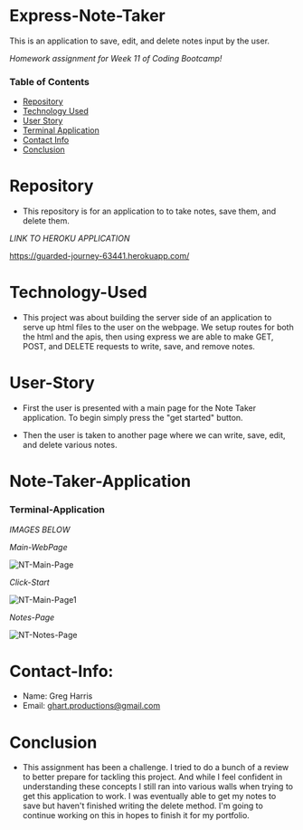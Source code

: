 # Express-Note-Taker
This is an application to save, edit, and delete notes input by the user.

*Homework assignment for Week 11 of Coding Bootcamp!*

### Table of Contents 

* [Repository](#Repository) 
* [Technology Used](#Technology-Used) 
* [User Story](#User-Story)
* [Terminal Application](#Terminal-Application)
* [Contact Info](#Contact-Info)
* [Conclusion](#Conclusion)

# Repository

- This repository is for an application to to take notes, save them, and delete them. 

*LINK TO HEROKU APPLICATION*

https://guarded-journey-63441.herokuapp.com/

# Technology-Used

- This project was about building the server side of an application to serve up html files to the user on the webpage. We setup routes for both the html and the apis, then using express we are able to make GET, POST, and DELETE requests to write, save, and remove notes. 

# User-Story

- First the user is presented with a main page for the Note Taker application. To begin simply press the "get started" button.

- Then the user is taken to another page where we can write, save, edit, and delete various notes.


# Note-Taker-Application

### Terminal-Application

*IMAGES BELOW*

*Main-WebPage*

![NT-Main-Page](https://user-images.githubusercontent.com/73864182/110914440-3a1ec880-82cb-11eb-8165-3c8a2458bf23.png)

*Click-Start*

![NT-Main-Page1](https://user-images.githubusercontent.com/73864182/110914763-a699c780-82cb-11eb-8d4c-13bdceab9907.png)

*Notes-Page*

![NT-Notes-Page](https://user-images.githubusercontent.com/73864182/110914925-e19bfb00-82cb-11eb-8a92-b85906724894.png)


# Contact-Info:

- Name: Greg Harris
- Email: ghart.productions@gmail.com

# Conclusion

- This assignment has been a challenge. I tried to do a bunch of a review to better prepare for tackling this project. And while I feel confident in understanding these concepts I still ran into various walls when trying to get this application to work. I was eventually able to get my notes to save but haven't finished writing the delete method. I'm going to continue working on this in hopes to finish it for my portfolio. 
